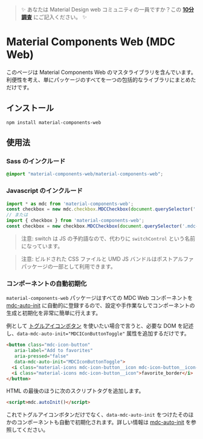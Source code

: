> ✨ あなたは Material Design web コミュニティの一員ですか？この <a href='https://bit.ly/materialwebsurvey'>**10分調査**</a> にご記入ください。 ✨

# Material Components Web (MDC Web)

このページは Material Components Web のマスタライブラリを含んでいます。利便性を考え、単にパッケージのすべてを一つの包括的なライブラリにまとめただけです。

## インストール

```
npm install material-components-web
```

## 使用法

### Sass のインクルード

```scss
@import "material-components-web/material-components-web";
```

### Javascript のインクルード

```js
import * as mdc from 'material-components-web';
const checkbox = new mdc.checkbox.MDCCheckbox(document.querySelector('.mdc-checkbox'));
// または
import { checkbox } from 'material-components-web';
const checkbox = new checkbox.MDCCheckbox(document.querySelector('.mdc-checkbox'));
```

> 注意: switch は JS の予約語なので、代わりに `switchControl` という名前になっています。

> 注意: ビルドされた CSS ファイルと UMD JS バンドルはポストアルファパッケージの一部として利用できます。

### コンポーネントの自動初期化

`material-components-web` パッケージはすべての MDC Web コンポーネントを [mdc-auto-init](../mdc-auto-init) に自動的に登録するので、設定や手作業なしでコンポーネントの生成と初期化を非常に簡単に行えます。

例として  [トグルアイコンボタン](../mdc-icon-button) を使いたい場合で言うと、必要な DOM を記述し、`data-mdc-auto-init="MDCIConButtonToggle"` 属性を追加するだけです。

```html
<button class="mdc-icon-button" 
   aria-label="Add to favorites"
   aria-pressed="false"
   data-mdc-auto-init="MDCIconButtonToggle">
  <i class="material-icons mdc-icon-button__icon mdc-icon-button__icon--on">favorite</i>
  <i class="material-icons mdc-icon-button__icon">favorite_border</i>
</button>
```

HTML の最後のほうに次のスクリプトタグを追加します。

```html
<script>mdc.autoInit()</script>
```

これでトグルアイコンボタンだけでなく、`data-mdc-auto-init` をつけたそのほかのコンポーネントも自動で初期化されます。詳しい情報は [mdc-auto-init](../mdc-auto-init) を参照してください。
